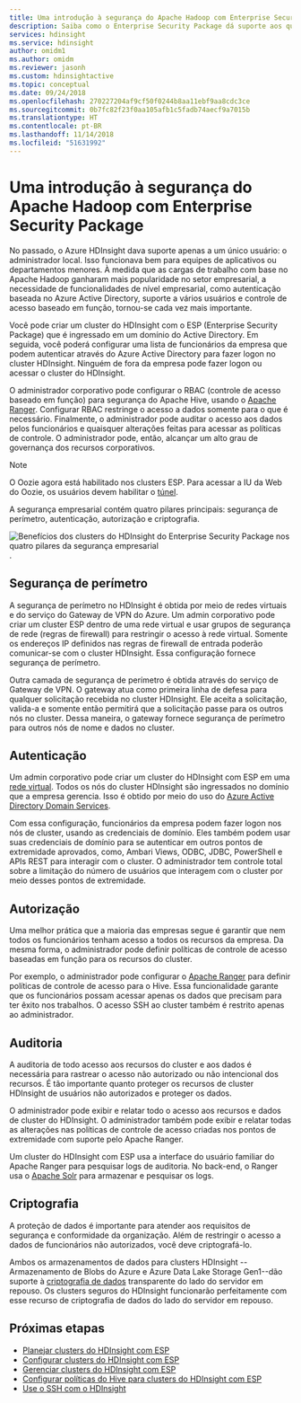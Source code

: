 ```yaml
---
title: Uma introdução à segurança do Apache Hadoop com Enterprise Security Package
description: Saiba como o Enterprise Security Package dá suporte aos quatro pilares da segurança empresarial.
services: hdinsight
ms.service: hdinsight
author: omidm1
ms.author: omidm
ms.reviewer: jasonh
ms.custom: hdinsightactive
ms.topic: conceptual
ms.date: 09/24/2018
ms.openlocfilehash: 270227204af9cf50f0244b8aa11ebf9aa8cdc3ce
ms.sourcegitcommit: 0b7fc82f23f0aa105afb1c5fadb74aecf9a7015b
ms.translationtype: HT
ms.contentlocale: pt-BR
ms.lasthandoff: 11/14/2018
ms.locfileid: "51631992"
---
```

# <a name="an-introduction-to-apache-hadoop-security-with-enterprise-security-package"></a>Uma introdução à segurança do Apache Hadoop com Enterprise Security Package

No passado, o Azure HDInsight dava suporte apenas a um único usuário: o administrador local. Isso funcionava bem para equipes de aplicativos ou departamentos menores. À medida que as cargas de trabalho com base no Apache Hadoop ganharam mais popularidade no setor empresarial, a necessidade de funcionalidades de nível empresarial, como autenticação baseada no Azure Active Directory, suporte a vários usuários e controle de acesso baseado em função, tornou-se cada vez mais importante. 

Você pode criar um cluster do HDInsight com o ESP (Enterprise Security Package) que é ingressado em um domínio do Active Directory. Em seguida, você poderá configurar uma lista de funcionários da empresa que podem autenticar através do Azure Active Directory para fazer logon no cluster HDInsight. Ninguém de fora da empresa pode fazer logon ou acessar o cluster do HDInsight. 

O administrador corporativo pode configurar o RBAC (controle de acesso baseado em função) para segurança do Apache Hive, usando o [Apache Ranger](http://hortonworks.com/apache/ranger/). Configurar RBAC restringe o acesso a dados somente para o que é necessário. Finalmente, o administrador pode auditar o acesso aos dados pelos funcionários e quaisquer alterações feitas para acessar as políticas de controle. O administrador pode, então, alcançar um alto grau de governança dos recursos corporativos.

> [!NOTE]
> O Oozie agora está habilitado nos clusters ESP. Para acessar a IU da Web do Oozie, os usuários devem habilitar o [túnel](../hdinsight-linux-ambari-ssh-tunnel.md).

A segurança empresarial contém quatro pilares principais: segurança de perímetro, autenticação, autorização e criptografia.

![Benefícios dos clusters do HDInsight do Enterprise Security Package nos quatro pilares da segurança empresarial](./media/apache-domain-joined-introduction/hdinsight-domain-joined-four-pillars.png).

## <a name="perimeter-security"></a>Segurança de perímetro
A segurança de perímetro no HDInsight é obtida por meio de redes virtuais e do serviço do Gateway de VPN do Azure. Um admin corporativo pode criar um cluster ESP dentro de uma rede virtual e usar grupos de segurança de rede (regras de firewall) para restringir o acesso à rede virtual. Somente os endereços IP definidos nas regras de firewall de entrada poderão comunicar-se com o cluster HDInsight. Essa configuração fornece segurança de perímetro.

Outra camada de segurança de perímetro é obtida através do serviço de Gateway de VPN. O gateway atua como primeira linha de defesa para qualquer solicitação recebida no cluster HDInsight. Ele aceita a solicitação, valida-a e somente então permitirá que a solicitação passe para os outros nós no cluster. Dessa maneira, o gateway fornece segurança de perímetro para outros nós de nome e dados no cluster.

## <a name="authentication"></a>Autenticação
Um admin corporativo pode criar um cluster do HDInsight com ESP em uma [rede virtual](https://azure.microsoft.com/services/virtual-network/). Todos os nós do cluster HDInsight são ingressados no domínio que a empresa gerencia. Isso é obtido por meio do uso do [Azure Active Directory Domain Services](../../active-directory-domain-services/active-directory-ds-overview.md). 

Com essa configuração, funcionários da empresa podem fazer logon nos nós de cluster, usando as credenciais de domínio. Eles também podem usar suas credenciais de domínio para se autenticar em outros pontos de extremidade aprovados, como, Ambari Views, ODBC, JDBC, PowerShell e APIs REST para interagir com o cluster. O administrador tem controle total sobre a limitação do número de usuários que interagem com o cluster por meio desses pontos de extremidade.

## <a name="authorization"></a>Autorização
Uma melhor prática que a maioria das empresas segue é garantir que nem todos os funcionários tenham acesso a todos os recursos da empresa. Da mesma forma, o administrador pode definir políticas de controle de acesso baseadas em função para os recursos do cluster. 

Por exemplo, o administrador pode configurar o [Apache Ranger](http://hortonworks.com/apache/ranger/) para definir políticas de controle de acesso para o Hive. Essa funcionalidade garante que os funcionários possam acessar apenas os dados que precisam para ter êxito nos trabalhos. O acesso SSH ao cluster também é restrito apenas ao administrador.

## <a name="auditing"></a>Auditoria
A auditoria de todo acesso aos recursos do cluster e aos dados é necessária para rastrear o acesso não autorizado ou não intencional dos recursos. É tão importante quanto proteger os recursos de cluster HDInsight de usuários não autorizados e proteger os dados. 

O administrador pode exibir e relatar todo o acesso aos recursos e dados de cluster do HDInsight. O administrador também pode exibir e relatar todas as alterações nas políticas de controle de acesso criadas nos pontos de extremidade com suporte pelo Apache Ranger. 

Um cluster do HDInsight com ESP usa a interface do usuário familiar do Apache Ranger para pesquisar logs de auditoria. No back-end, o Ranger usa o [Apache Solr](http://hortonworks.com/apache/solr/) para armazenar e pesquisar os logs.

## <a name="encryption"></a>Criptografia
A proteção de dados é importante para atender aos requisitos de segurança e conformidade da organização. Além de restringir o acesso a dados de funcionários não autorizados, você deve criptografá-lo. 

Ambos os armazenamentos de dados para clusters HDInsight --Armazenamento de Blobs do Azure e Azure Data Lake Storage Gen1--dão suporte à [criptografia de dados](../../storage/common/storage-service-encryption.md) transparente do lado do servidor em repouso. Os clusters seguros do HDInsight funcionarão perfeitamente com esse recurso de criptografia de dados do lado do servidor em repouso.

## <a name="next-steps"></a>Próximas etapas

* [Planejar clusters do HDInsight com ESP](apache-domain-joined-architecture.md)
* [Configurar clusters do HDInsight com ESP](apache-domain-joined-configure.md)
* [Gerenciar clusters do HDInsight com ESP](apache-domain-joined-manage.md)
* [Configurar políticas do Hive para clusters do HDInsight com ESP](apache-domain-joined-run-hive.md)
* [Use o SSH com o HDInsight](../hdinsight-hadoop-linux-use-ssh-unix.md#domainjoined)

